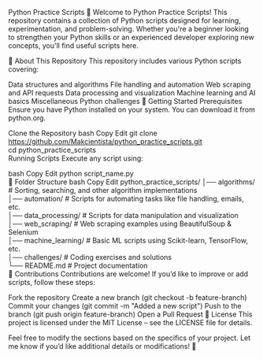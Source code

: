 Python Practice Scripts 🐍
Welcome to Python Practice Scripts! This repository contains a collection of Python scripts designed for learning, experimentation, and problem-solving. Whether you're a beginner looking to strengthen your Python skills or an experienced developer exploring new concepts, you'll find useful scripts here.

📌 About This Repository
This repository includes various Python scripts covering:

Data structures and algorithms
File handling and automation
Web scraping and API requests
Data processing and visualization
Machine learning and AI basics
Miscellaneous Python challenges
🚀 Getting Started
Prerequisites
Ensure you have Python installed on your system. You can download it from python.org.

Clone the Repository
bash
Copy
Edit
git clone https://github.com/Makcientista/python_practice_scripts.git  
cd python_practice_scripts  
Running Scripts
Execute any script using:

bash
Copy
Edit
python script_name.py  
📂 Folder Structure
bash
Copy
Edit
python_practice_scripts/
│── algorithms/           # Sorting, searching, and other algorithm implementations  
│── automation/           # Scripts for automating tasks like file handling, emails, etc.  
│── data_processing/      # Scripts for data manipulation and visualization  
│── web_scraping/        # Web scraping examples using BeautifulSoup & Selenium  
│── machine_learning/    # Basic ML scripts using Scikit-learn, TensorFlow, etc.  
│── challenges/          # Coding exercises and solutions  
└── README.md            # Project documentation  
🤝 Contributions
Contributions are welcome! If you’d like to improve or add scripts, follow these steps:

Fork the repository
Create a new branch (git checkout -b feature-branch)
Commit your changes (git commit -m "Added a new script")
Push to the branch (git push origin feature-branch)
Open a Pull Request
📜 License
This project is licensed under the MIT License – see the LICENSE file for details.

Feel free to modify the sections based on the specifics of your project. Let me know if you’d like additional details or modifications! 🚀
